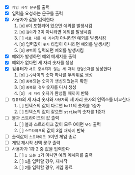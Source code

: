 - [x] `게임 시작 문구`를 출력
- [x] 입력을 요청하는 문구를 출력
- [x] 사용자가 값을 입력한다
    1. [x] `0`이 포함되어 있으면 예외를 발생시킴
    2. [x] `길이`가 3이 아니라면 예외를 발생시킴
    3. [ ] `서로 다른 세 자리`가 아니라면 예외를 발생시킴
    4. [x] 입력값이 `숫자` 타입이 아니라면 예외를 발생시킴
    5. [x] `공백`이 입력되면 예외를 발생시킴
- [x] 예외가 발생하면 예외 메세지를 출력
- [x] 예외가 없다면 세 자리 숫자를 생성
- [x] 컴퓨터가 `서로 중복되지 않는 세 자리 랜덤숫자`를 생성한다
    1. [x] `1-9`사이의 숫자 하나를 무작위로 생성
    2. [x] `중복`되는 숫자가 생성되었는지 확인
    3. [x] `중복될 경우` 숫자를 다시 생성
    4. [x] ` 세 자리` 숫자가 완성될 때까지 반복
- [ ] `컴퓨터`의 세 자리 숫자와 `사용자`의 세 자리 숫자의 인덱스를 비교한다
    1. [ ] 인덱스의 값이 다르면 `ball`의 숫자를 1증가
    2. [ ] 인덱스의 값이 같으면 `strike`의 숫자를 1증가
- [ ] 볼과 스트라이크의 값 출력
    1. [ ] 볼과 스트라이크 값이 모두 0이면 `낫싱` 출력
    2. [ ] `스트라이크`의 값이 3일 때까지 반복
- [ ] 출력값이 `스트라이크 3`이면 게임 종료
- [ ] 게임 재시작 선택 문구 출력
- [ ] 사용자가 1과 2 중 값을 입력한다
    1. [ ] `1 또는 2`가 아니면 예외 메세지를 출력
    2. [ ] `1`을 입력할 경우, 재시작
    3. [ ] `2`를 입력할 경우, 게임 종료